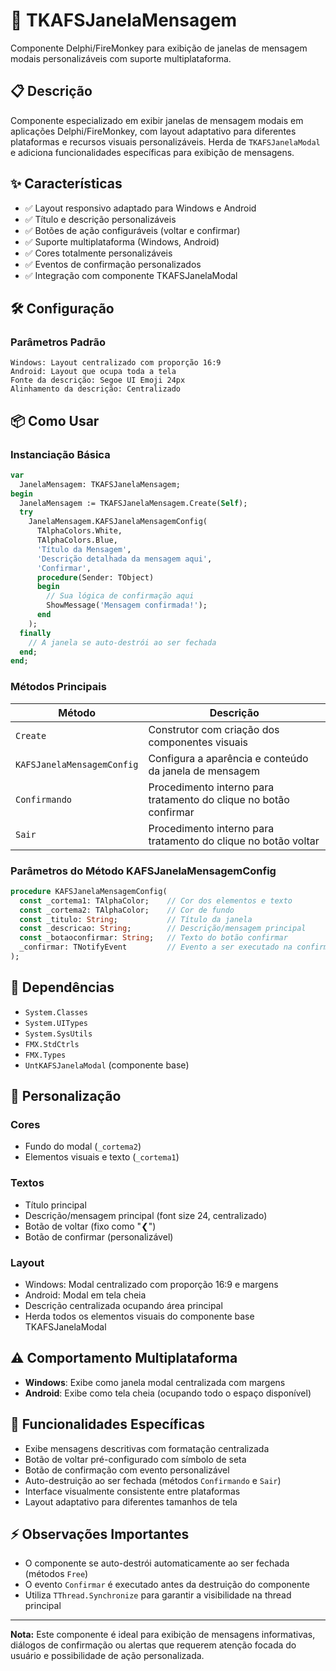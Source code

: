 # 🚀 TKAFSJanelaMensagem

Componente Delphi/FireMonkey para exibição de janelas de mensagem modais personalizáveis com suporte multiplataforma.

## 📋 Descrição

Componente especializado em exibir janelas de mensagem modais em aplicações Delphi/FireMonkey, com layout adaptativo para diferentes plataformas e recursos visuais personalizáveis. Herda de `TKAFSJanelaModal` e adiciona funcionalidades específicas para exibição de mensagens.

## ✨ Características

- ✅ Layout responsivo adaptado para Windows e Android
- ✅ Título e descrição personalizáveis
- ✅ Botões de ação configuráveis (voltar e confirmar)
- ✅ Suporte multiplataforma (Windows, Android)
- ✅ Cores totalmente personalizáveis
- ✅ Eventos de confirmação personalizados
- ✅ Integração com componente TKAFSJanelaModal

## 🛠️ Configuração

### Parâmetros Padrão

```
Windows: Layout centralizado com proporção 16:9
Android: Layout que ocupa toda a tela
Fonte da descrição: Segoe UI Emoji 24px
Alinhamento da descrição: Centralizado
```

## 📦 Como Usar

### Instanciação Básica

```pascal
var
  JanelaMensagem: TKAFSJanelaMensagem;
begin
  JanelaMensagem := TKAFSJanelaMensagem.Create(Self);
  try
    JanelaMensagem.KAFSJanelaMensagemConfig(
      TAlphaColors.White, 
      TAlphaColors.Blue,
      'Título da Mensagem',
      'Descrição detalhada da mensagem aqui',
      'Confirmar',
      procedure(Sender: TObject)
      begin
        // Sua lógica de confirmação aqui
        ShowMessage('Mensagem confirmada!');
      end
    );
  finally
    // A janela se auto-destrói ao ser fechada
  end;
end;
```

### Métodos Principais

| Método | Descrição |
|--------|-----------|
| `Create` | Construtor com criação dos componentes visuais |
| `KAFSJanelaMensagemConfig` | Configura a aparência e conteúdo da janela de mensagem |
| `Confirmando` | Procedimento interno para tratamento do clique no botão confirmar |
| `Sair` | Procedimento interno para tratamento do clique no botão voltar |

### Parâmetros do Método KAFSJanelaMensagemConfig

```pascal
procedure KAFSJanelaMensagemConfig(
  const _cortema1: TAlphaColor;    // Cor dos elementos e texto
  const _cortema2: TAlphaColor;    // Cor de fundo
  const _titulo: String;           // Título da janela
  const _descricao: String;        // Descrição/mensagem principal
  const _botaoconfirmar: String;   // Texto do botão confirmar
  _confirmar: TNotifyEvent         // Evento a ser executado na confirmação
);
```

## 🔧 Dependências

- `System.Classes`
- `System.UITypes`
- `System.SysUtils`
- `FMX.StdCtrls`
- `FMX.Types`
- `UntKAFSJanelaModal` (componente base)

## 🎨 Personalização

### Cores
- Fundo do modal (`_cortema2`)
- Elementos visuais e texto (`_cortema1`)

### Textos
- Título principal
- Descrição/mensagem principal (font size 24, centralizado)
- Botão de voltar (fixo como "❮")
- Botão de confirmar (personalizável)

### Layout
- Windows: Modal centralizado com proporção 16:9 e margens
- Android: Modal em tela cheia
- Descrição centralizada ocupando área principal
- Herda todos os elementos visuais do componente base TKAFSJanelaModal

## ⚠️ Comportamento Multiplataforma

- **Windows**: Exibe como janela modal centralizada com margens
- **Android**: Exibe como tela cheia (ocupando todo o espaço disponível)

## 🎯 Funcionalidades Específicas

- Exibe mensagens descritivas com formatação centralizada
- Botão de voltar pré-configurado com símbolo de seta
- Botão de confirmação com evento personalizável
- Auto-destruição ao ser fechada (métodos `Confirmando` e `Sair`)
- Interface visualmente consistente entre plataformas
- Layout adaptativo para diferentes tamanhos de tela

## ⚡ Observações Importantes

- O componente se auto-destrói automaticamente ao ser fechada (métodos `Free`)
- O evento `Confirmar` é executado antes da destruição do componente
- Utiliza `TThread.Synchronize` para garantir a visibilidade na thread principal

---

**Nota:** Este componente é ideal para exibição de mensagens informativas, diálogos de confirmação ou alertas que requerem atenção focada do usuário e possibilidade de ação personalizada.
